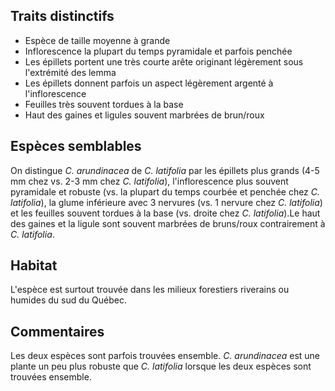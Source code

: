 
<!--

1-3-5-13-https://www.inaturalist.org/observations/195220528
1-4-https://www.inaturalist.org/observations/195220524
5-https://www.inaturalist.org/observations/195226187
4-https://www.inaturalist.org/observations/195708914

-->

## Traits distinctifs

- Espèce de taille moyenne à grande
- Inflorescence la plupart du temps pyramidale et parfois penchée
- Les épillets portent une très courte arête originant légèrement sous l'extrémité des lemma 
- Les épillets donnent parfois un aspect légèrement argenté à l'inflorescence
- Feuilles très souvent tordues à la base
- Haut des gaines et ligules souvent marbrées de brun/roux

## Espèces semblables

On distingue _C. arundinacea_ de _C. latifolia_ par les épillets plus grands (4-5 mm chez vs. 2-3 mm chez _C. latifolia_), l'inflorescence plus souvent pyramidale et robuste (vs. la plupart du temps courbée et penchée chez _C. latifolia_), la glume inférieure avec 3 nervures (vs. 1 nervure chez _C. latifolia_) et les feuilles souvent tordues à la base (vs. droite chez _C. latifolia_).Le haut des gaines et la ligule sont souvent marbrées de bruns/roux contrairement à _C. latifolia_.

## Habitat

L'espèce est surtout trouvée dans les milieux forestiers riverains ou humides du sud du Québec.

## Commentaires

Les deux espèces sont parfois trouvées ensemble. _C. arundinacea_ est une plante un peu plus robuste que _C. latifolia_ lorsque les deux espèces sont trouvées ensemble.  


